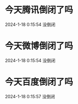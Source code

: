 # 今天腾讯倒闭了吗

2024-1-18 0:15:54 没倒闭

# 今天微博倒闭了吗

2024-1-18 0:15:54 没倒闭

# 今天百度倒闭了吗

2024-1-18 0:15:57 没倒闭

